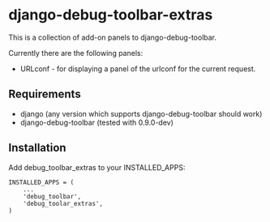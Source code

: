 django-debug-toolbar-extras
===========================

This is a collection of add-on panels to django-debug-toolbar.

Currently there are the following panels:

 * URLconf - for displaying a panel of the urlconf for the current request.


Requirements
------------

 * django (any version which supports django-debug-toolbar should work)
 * django-debug-toolbar (tested with 0.9.0-dev)


Installation
------------

Add debug_toolbar_extras to your INSTALLED_APPS:

    INSTALLED_APPS = (
        ...
        'debug_toolbar',
        'debug_toolar_extras',
    )

